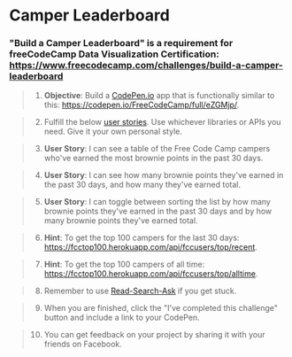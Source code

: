 # Camper Leaderboard
### "Build a Camper Leaderboard" is a requirement for freeCodeCamp Data Visualization Certification: https://www.freecodecamp.com/challenges/build-a-camper-leaderboard

>1. **Objective**: Build a [CodePen.io]('https://www.codepen.io')  app that is functionally similar to this: https://codepen.io/FreeCodeCamp/full/eZGMjp/.

>2. Fulfill the below [user stories]('https://en.wikipedia.org/wiki/User_story'). Use whichever libraries or APIs you need. Give it your own personal style.

>3. **User Story**: I can see a table of the Free Code Camp campers who've earned the most brownie points in the past 30 days.

>4. **User Story**: I can see how many brownie points they've earned in the past 30 days, and how many they've earned total.

>5. **User Story**: I can toggle between sorting the list by how many brownie points they've earned in the past 30 days and by how many brownie points they've earned total.

>6. **Hint**: To get the top 100 campers for the last 30 days: https://fcctop100.herokuapp.com/api/fccusers/top/recent.

>7. **Hint**: To get the top 100 campers of all time: https://fcctop100.herokuapp.com/api/fccusers/top/alltime.

>8. Remember to use [Read-Search-Ask]('https://github.com/FreeCodeCamp/freecodecamp/wiki/FreeCodeCamp-Get-Help') if you get stuck.

>9. When you are finished, click the "I've completed this challenge" button and include a link to your CodePen.

>10. You can get feedback on your project by sharing it with your friends on Facebook.
